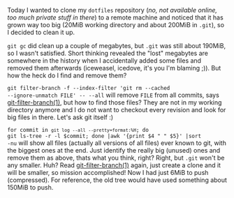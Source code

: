 <html><body><p>Today I wanted to clone my <code>dotfiles</code> repository (<em>no, not available online, too much private stuff in there</em>) to a remote machine and noticed that it has grown way too big (20MiB working directory and about 200MiB in <code>.git</code>), so I decided to clean it up.



<code>git gc</code> did clean up a couple of megabytes, but <code>.git</code> was still about 190MiB, so I wasn't satisfied. Short thinking revealed the "lost" megabytes are somewhere in the history when I accidentally added some files and removed them afterwards (iceweasel, icedove, it's you I'm blaming ;)). But how the heck do I find and remove them?



<code>git filter-branch -f --index-filter 'git rm --cached --ignore-unmatch FILE' -- --all</code> will remove <code>FILE</code> from all commits, says <a href="http://linux.die.net/man/1/git-filter-branch">git-filter-branch(1)</a>, but how to find those files? They are not in my working directory anymore and I do not want to checkout every revision and look for big files in there. Let's ask git itself :)

<code>for commit in `git log --all --pretty=format:%H`; do git ls-tree -r -l $commit; done |awk '{print $4 " " $5}' |sort -nu</code> will show all files (actually all versions of all files) ever known to git, with the biggest ones at the end. Just identify the really big (unused) ones and remove them as above, thats what you think, right? Right, but <code>.git</code> won't be any smaller. Huh? Read <a href="http://linux.die.net/man/1/git-filter-branch">git-filter-branch(1)</a> again, just create a clone and it will be smaller, so mission accomplished! Now I had just 6MiB to push (compressed). For reference, the old tree would have used something about 150MiB to push.</p></body></html>